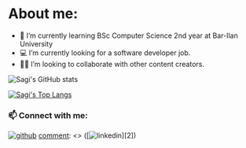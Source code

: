 
# About me:

- :blue_book: I’m currently learning BSc Computer Science 2nd year at Bar-Ilan University
- :computer: I’m currently looking for a software developer job.
- :raising_hand_man: I’m looking to collaborate with other content creators.


![Sagi's GitHub stats](https://github-readme-stats.vercel.app/api?username=Sagi1500&show_icons=true&theme=dracula)

[![Sagi's Top Langs](https://github-readme-stats.vercel.app/api/top-langs/?username=Sagi1500&layout=compact)](https://github.com/Sagi1500/github-readme-stats)


### 📫 Connect with me:
[![github](https://cloud.githubusercontent.com/assets/17016297/18839843/0e06a67a-83d2-11e6-993a-b35a182500e0.png)][1]
[comment]: <> ([![linkedin](https://cloud.githubusercontent.com/assets/17016297/18839848/0fc7e74e-83d2-11e6-8c6a-277fc9d6e067.png)][2])

[1]: https://github.com/Sagi1500
[comment]: <> ([2]: https://www.linkedin.com/in/osherelhadad)
